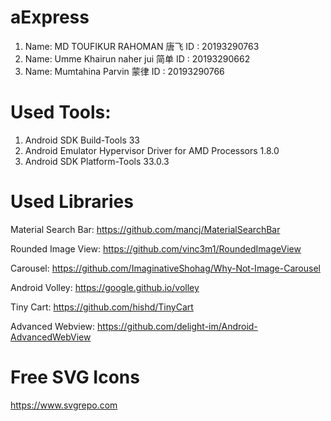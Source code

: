 # aExpress
1. Name: MD TOUFIKUR RAHOMAN 唐飞
    ID : 20193290763
2. Name: Umme Khairun naher jui 简单
    ID : 20193290662
3. Name: Mumtahina Parvin 蒙律
    ID : 20193290766

# Used Tools:
1. Android SDK Build-Tools 33
2. Android Emulator Hypervisor Driver for AMD Processors 1.8.0
3. Android SDK Platform-Tools 33.0.3

# Used Libraries

Material Search Bar:
https://github.com/mancj/MaterialSearchBar

Rounded Image View:
https://github.com/vinc3m1/RoundedImageView

Carousel:
https://github.com/ImaginativeShohag/Why-Not-Image-Carousel

Android Volley:
https://google.github.io/volley

Tiny Cart:
https://github.com/hishd/TinyCart

Advanced Webview:
https://github.com/delight-im/Android-AdvancedWebView

# Free SVG Icons
https://www.svgrepo.com
